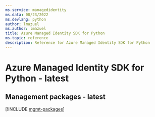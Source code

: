 ```yaml
---
ms.service: managedidentity
ms.data: 08/23/2022
ms.devlang: python
author: lmazuel
ms.author: lmazuel
title: Azure Managed Identity SDK for Python
ms.topic: reference
description: Reference for Azure Managed Identity SDK for Python
---
```

# Azure Managed Identity SDK for Python - latest

## Management packages - latest
[!INCLUDE [mgmt-packages](managed-identity-mgmt-index.md)]
